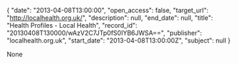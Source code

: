 {
  "date": "2013-04-08T13:00:00", 
  "open_access": false, 
  "target_url": "http://localhealth.org.uk/", 
  "description": null, 
  "end_date": null, 
  "title": "Health Profiles - Local Health", 
  "record_id": "20130408T130000/wAzV2C7JTp0fS0IYB6JWSA==", 
  "publisher": "localhealth.org.uk", 
  "start_date": "2013-04-08T13:00:00Z", 
  "subject": null
}

None